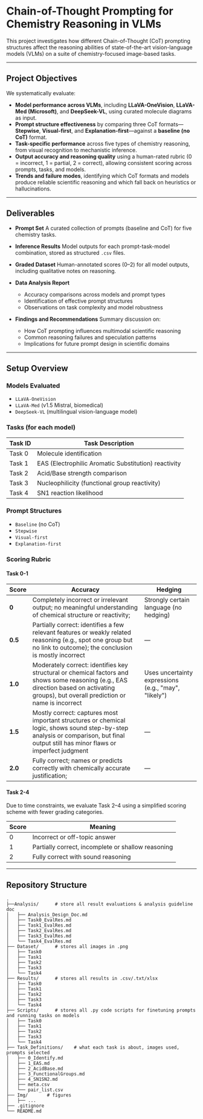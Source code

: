 # Chain-of-Thought Prompting for Chemistry Reasoning in VLMs

This project investigates how different Chain-of-Thought (CoT) prompting structures affect the reasoning abilities of state-of-the-art vision-language models (VLMs) on a suite of chemistry-focused image-based tasks.

---

## Project Objectives

We systematically evaluate:

- **Model performance across VLMs**, including **LLaVA-OneVision**, **LLaVA-Med (Microsoft)**, and **DeepSeek-VL**, using curated molecule diagrams as input.
- **Prompt structure effectiveness** by comparing three CoT formats—**Stepwise**, **Visual-first**, and **Explanation-first**—against a **baseline (no CoT)** format.
- **Task-specific performance** across five types of chemistry reasoning, from visual recognition to mechanistic inference.
- **Output accuracy and reasoning quality** using a human-rated rubric (0 = incorrect, 1 = partial, 2 = correct), allowing consistent scoring across prompts, tasks, and models.
- **Trends and failure modes**, identifying which CoT formats and models produce reliable scientific reasoning and which fall back on heuristics or hallucinations.

---

## Deliverables

- **Prompt Set** 
  A curated collection of prompts (baseline and CoT) for five chemistry tasks.

- **Inference Results** 
  Model outputs for each prompt-task-model combination, stored as structured `.csv` files.

- **Graded Dataset** 
  Human-annotated scores (0–2) for all model outputs, including qualitative notes on reasoning.

- **Data Analysis Report**  
  - Accuracy comparisons across models and prompt types  
  - Identification of effective prompt structures  
  - Observations on task complexity and model robustness

- **Findings and Recommendations** 
  Summary discussion on:
  - How CoT prompting influences multimodal scientific reasoning
  - Common reasoning failures and speculation patterns
  - Implications for future prompt design in scientific domains

---

## Setup Overview

### Models Evaluated
- `LLaVA-OneVision`  
- `LLaVA-Med` (v1.5 Mistral, biomedical)  
- `DeepSeek-VL` (multilingual vision-language model)

### Tasks (for each model)
| Task ID | Task Description |
|---------|------------------|
| Task 0  | Molecule identification |
| Task 1  | EAS (Electrophilic Aromatic Substitution) reactivity |
| Task 2  | Acid/Base strength comparison |
| Task 3  | Nucleophilicity (functional group reactivity) |
| Task 4  | SN1 reaction likelihood |

### Prompt Structures
- `Baseline` (no CoT)
- `Stepwise`
- `Visual-first`
- `Explanation-first`

### Scoring Rubric

#### Task 0-1

| Score   | Accuracy                                                     | Hedging                                              |
| ------- | ------------------------------------------------------------ | ---------------------------------------------------- |
| **0**   | Completely incorrect or irrelevant output; no meaningful understanding of chemical structure or reactivity; | Strongly certain language (no hedging)               |
| **0.5** | Partially correct: identifies a few relevant features or weakly related reasoning (e.g., spot one group but no link to outcome); the conclusion is mostly incorrect | —                                                    |
| **1.0** | Moderately correct: identifies key structural or chemical factors and shows some reasoning (e.g., EAS direction based on activating groups), but overall prediction or name is incorrect | Uses uncertainty expressions (e.g., "may", "likely") |
| **1.5** | Mostly correct: captures most important structures or chemical logic, shows sound step-by-step analysis or comparison, but final output still has minor flaws or imperfect judgment | —                                                    |
| **2.0** | Fully correct; names or predicts correctly with chemically accurate justification; | —                                                    |

#### Task 2-4

Due to time constraints, we evaluate Task 2–4 using a simplified scoring scheme with fewer grading categories.

| Score | Meaning |
|-------|---------|
| 0     | Incorrect or off-topic answer |
| 1     | Partially correct, incomplete or shallow reasoning |
| 2     | Fully correct with sound reasoning |

---

## Repository Structure

```
.
├──Analysis/      # store all result evaluations & analysis guideline doc
│   ├── Analysis_Design_Doc.md
│   ├── Task0_EvalRes.md
│   ├── Task1_EvalRes.md
│   ├── Task2_EvalRes.md
│   ├── Task3_EvalRes.md
│   └── Task4_EvalRes.md
├── Dataset/      # stores all images in .png
│   ├── Task0
│   ├── Task1
│   ├── Task2
│   ├── Task3
│   └── Task4
├── Results/      # stores all results in .csv/.txt/xlsx
│   ├── Task0
│   ├── Task1
│   ├── Task2
│   ├── Task3
│   └── Task4
├── Scripts/      # stores all .py code scripts for finetuning prompts and running tasks on models
│   ├── Task0
│   ├── Task1
│   ├── Task2
│   ├── Task3
│   └── Task4
├── Task_Definitions/    # what each task is about, images used, prompts selected
│   ├── 0_Identify.md
│   ├── 1_EAS.md
│   ├── 2_AcidBase.md
│   ├── 3_FunctionalGroups.md
│   ├── 4_SN1SN2.md
│   ├── meta.csv
│   └── pair_list.csv
├── Img/       # figures
│   ├── ...
├── .gitignore
└── README.md
```
